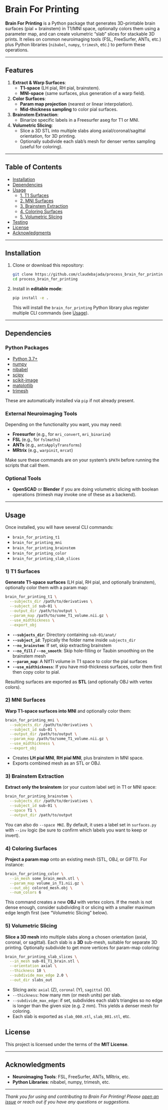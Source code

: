 # Brain For Printing

**Brain For Printing** is a Python package that generates 3D-printable brain surfaces (pial + brainstem) in T1/MNI space, optionally colors them using a parameter map, and can create volumetric “slab” slices for stackable 3D prints. It relies on common neuroimaging tools (FSL, FreeSurfer, ANTs, etc.) plus Python libraries (`nibabel`, `numpy`, `trimesh`, etc.) to perform these operations.

---

## Features

1. **Extract & Warp Surfaces**:  
   - **T1-space** (LH pial, RH pial, brainstem).  
   - **MNI-space** (same surfaces, plus generation of a warp field).  
2. **Color Surfaces**:  
   - **Param map projection** (nearest or linear interpolation).  
   - **Mid-thickness sampling** to color pial surfaces.  
3. **Brainstem Extraction**:  
   - Binarize specific labels in a Freesurfer aseg for T1 or MNI.  
4. **Volumetric Slicing**:  
   - Slice a 3D STL into multiple slabs along axial/coronal/sagittal orientation, for 3D printing.  
   - Optionally subdivide each slab’s mesh for denser vertex sampling (useful for coloring).  

---

## Table of Contents

- [Installation](#installation)  
- [Dependencies](#dependencies)  
- [Usage](#usage)  
  - [1. T1 Surfaces](#1-t1-surfaces)  
  - [2. MNI Surfaces](#2-mni-surfaces)  
  - [3. Brainstem Extraction](#3-brainstem-extraction)  
  - [4. Coloring Surfaces](#4-coloring-surfaces)  
  - [5. Volumetric Slicing](#5-volumetric-slicing)  
- [Testing](#testing)  
- [License](#license)  
- [Acknowledgments](#acknowledgments)  

---

## Installation

1. Clone or download this repository:

   ```bash
   git clone https://github.com/claudebajada/process_brain_for_printing.git
   cd process_brain_for_printing
   ```

2. Install in **editable mode**:

   ```bash
   pip install -e .
   ```

   This will install the `brain_for_printing` Python library plus register multiple CLI commands (see [Usage](#usage)).

---

## Dependencies

### Python Packages

- [Python 3.7+](https://www.python.org/)  
- [numpy](https://numpy.org/)  
- [nibabel](https://nipy.org/nibabel/)  
- [scipy](https://scipy.org/)  
- [scikit-image](https://scikit-image.org/)  
- [matplotlib](https://matplotlib.org/)  
- [trimesh](https://github.com/mikedh/trimesh)

These are automatically installed via `pip` if not already present.

### External Neuroimaging Tools

Depending on the functionality you want, you may need:

- **Freesurfer** (e.g., for `mri_convert`, `mri_binarize`)  
- **FSL** (e.g., for `fslmaths`)  
- **ANTs** (e.g., `antsApplyTransforms`)  
- **MRtrix** (e.g., `warpinit`, `mrcat`)

Make sure these commands are on your system’s `$PATH` before running the scripts that call them.

### Optional Tools

- **OpenSCAD** or **Blender** if you are doing volumetric slicing with boolean operations (trimesh may invoke one of these as a backend).

---

## Usage

Once installed, you will have several CLI commands:

- `brain_for_printing_t1`
- `brain_for_printing_mni`
- `brain_for_printing_brainstem`
- `brain_for_printing_color`
- `brain_for_printing_slab_slices`

### 1) T1 Surfaces

**Generate T1-space surfaces** (LH pial, RH pial, and optionally brainstem), optionally color them with a param map:

```bash
brain_for_printing_t1 \
  --subjects_dir /path/to/derivatives \
  --subject_id sub-01 \
  --output_dir /path/to/output \
  --param_map /path/to/some_T1_volume.nii.gz \
  --use_midthickness \
  --export_obj
```

- **`--subjects_dir`**: Directory containing `sub-01/anat/`  
- **`--subject_id`**: Typically the folder name inside `subjects_dir`  
- **`--no_brainstem`**: If set, skip extracting brainstem  
- **`--no_fill` / `--no_smooth`**: Skip hole-filling or Taubin smoothing on the brainstem mesh  
- **`--param_map`**: A NIfTI volume in T1 space to color the pial surfaces  
- **`--use_midthickness`**: If you have mid-thickness surfaces, color them first then copy color to pial.  

Resulting surfaces are exported as **STL** (and optionally OBJ with vertex colors).

### 2) MNI Surfaces

**Warp T1-space surfaces into MNI** and optionally color them:

```bash
brain_for_printing_mni \
  --subjects_dir /path/to/derivatives \
  --subject_id sub-01 \
  --output_dir /path/to/output \
  --param_map /path/to/some_T1_volume.nii.gz \
  --use_midthickness \
  --export_obj
```

- Creates **LH pial MNI**, **RH pial MNI**, plus brainstem in MNI space.  
- Exports combined mesh as an STL or OBJ.  

### 3) Brainstem Extraction

**Extract only the brainstem** (or your custom label set) in T1 or MNI space:

```bash
brain_for_printing_brainstem \
  --subjects_dir /path/to/derivatives \
  --subject_id sub-01 \
  --space T1 \
  --output_dir /path/to/output
```

You can also do `--space MNI`. By default, it uses a label set in `surfaces.py` with `--inv` logic (be sure to confirm which labels you want to keep or invert).

### 4) Coloring Surfaces

**Project a param map** onto an existing mesh (STL, OBJ, or GIFTI). For instance:

```bash
brain_for_printing_color \
  --in_mesh some_brain_mesh.stl \
  --param_map volume_in_T1.nii.gz \
  --out_obj colored_mesh.obj \
  --num_colors 6
```

This command creates a new **OBJ** with vertex colors. If the mesh is not dense enough, consider subdividing it or slicing with a smaller maximum edge length first (see “Volumetric Slicing” below).

### 5) Volumetric Slicing

**Slice a 3D mesh** into multiple slabs along a chosen orientation (axial, coronal, or sagittal). Each slab is a **3D** sub-mesh, suitable for separate 3D printing. Optionally subdivide to get more vertices for param-map coloring:

```bash
brain_for_printing_slab_slices \
  --in_mesh sub-01_T1_brain.stl \
  --orientation axial \
  --thickness 10 \
  --subdivide_max_edge 2.0 \
  --out_dir slabs_out
```

- Slicing axis: `axial` (Z), `coronal` (Y), `sagittal` (X).  
- `--thickness`: how many mm (or mesh units) per slab.  
- `--subdivide_max_edge`: if set, subdivides each slab’s triangles so no edge is longer than the given size (e.g. 2 mm). This yields a denser mesh for coloring.  
- Each slab is exported as `slab_000.stl`, `slab_001.stl`, etc.


## License

This project is licensed under the terms of the **MIT License**. 

---

## Acknowledgments

- **Neuroimaging Tools**: FSL, FreeSurfer, ANTs, MRtrix, etc.  
- **Python Libraries**: nibabel, numpy, trimesh, etc.  

---

*Thank you for using and contributing to Brain For Printing! Please [open an issue](https://github.com/claudebajada/process_brain_for_printing/issues) or reach out if you have any questions or suggestions.*
